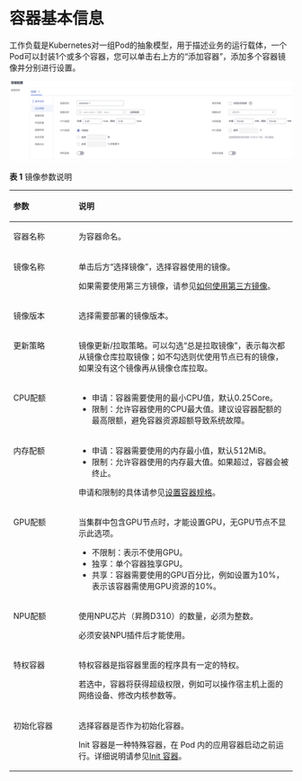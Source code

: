 # 容器基本信息<a name="cce_10_0396"></a>

工作负载是Kubernetes对一组Pod的抽象模型，用于描述业务的运行载体，一个Pod可以封装1个或多个容器，您可以单击右上方的“添加容器”，添加多个容器镜像并分别进行设置。

![](figures/zh-cn_image_0000001232552208.png)

**表 1**  镜像参数说明

<a name="table128216444815"></a>
<table><thead align="left"><tr id="row0282348486"><th class="cellrowborder" valign="top" width="23%" id="mcps1.2.3.1.1"><p id="p3282147483"><a name="p3282147483"></a><a name="p3282147483"></a>参数</p>
</th>
<th class="cellrowborder" valign="top" width="77%" id="mcps1.2.3.1.2"><p id="p1828244144819"><a name="p1828244144819"></a><a name="p1828244144819"></a>说明</p>
</th>
</tr>
</thead>
<tbody><tr id="row109911651125414"><td class="cellrowborder" valign="top" width="23%" headers="mcps1.2.3.1.1 "><p id="p39922517546"><a name="p39922517546"></a><a name="p39922517546"></a>容器名称</p>
</td>
<td class="cellrowborder" valign="top" width="77%" headers="mcps1.2.3.1.2 "><p id="p13992551175414"><a name="p13992551175414"></a><a name="p13992551175414"></a>为容器命名。</p>
</td>
</tr>
<tr id="row1844916557597"><td class="cellrowborder" valign="top" width="23%" headers="mcps1.2.3.1.1 "><p id="p182837474815"><a name="p182837474815"></a><a name="p182837474815"></a>镜像名称</p>
</td>
<td class="cellrowborder" valign="top" width="77%" headers="mcps1.2.3.1.2 "><p id="p1372913120568"><a name="p1372913120568"></a><a name="p1372913120568"></a>单击后方<span class="uicontrol" id="uicontrol18334133845613"><a name="uicontrol18334133845613"></a><a name="uicontrol18334133845613"></a>“选择镜像”</span>，选择容器使用的镜像。</p>
<p id="p137884754811"><a name="p137884754811"></a><a name="p137884754811"></a>如果需要使用第三方镜像，请参见<a href="如何使用第三方镜像.md">如何使用第三方镜像</a>。</p>
</td>
</tr>
<tr id="row338117362515"><td class="cellrowborder" valign="top" width="23%" headers="mcps1.2.3.1.1 "><p id="p1038143616517"><a name="p1038143616517"></a><a name="p1038143616517"></a>镜像版本</p>
</td>
<td class="cellrowborder" valign="top" width="77%" headers="mcps1.2.3.1.2 "><p id="p1338110368519"><a name="p1338110368519"></a><a name="p1338110368519"></a>选择需要部署的镜像版本。</p>
</td>
</tr>
<tr id="row164532054153718"><td class="cellrowborder" valign="top" width="23%" headers="mcps1.2.3.1.1 "><p id="p1945419542371"><a name="p1945419542371"></a><a name="p1945419542371"></a>更新策略</p>
</td>
<td class="cellrowborder" valign="top" width="77%" headers="mcps1.2.3.1.2 "><p id="p1445445483719"><a name="p1445445483719"></a><a name="p1445445483719"></a>镜像更新/拉取策略。可以勾选<span class="uicontrol" id="uicontrol630194674212"><a name="uicontrol630194674212"></a><a name="uicontrol630194674212"></a>“总是拉取镜像”</span>，表示每次都从镜像仓库拉取镜像；如不勾选则优使用节点已有的镜像，如果没有这个镜像再从镜像仓库拉取。</p>
</td>
</tr>
<tr id="row161110459565"><td class="cellrowborder" valign="top" width="23%" headers="mcps1.2.3.1.1 "><p id="p56111845145612"><a name="p56111845145612"></a><a name="p56111845145612"></a>CPU配额</p>
</td>
<td class="cellrowborder" valign="top" width="77%" headers="mcps1.2.3.1.2 "><a name="ul9168521572"></a><a name="ul9168521572"></a><ul id="ul9168521572"><li>申请：容器需要使用的最小CPU值，默认0.25Core。</li><li>限制：允许容器使用的CPU最大值。建议设容器配额的最高限额，避免容器资源超额导致系统故障。</li></ul>
</td>
</tr>
<tr id="row1119234316562"><td class="cellrowborder" valign="top" width="23%" headers="mcps1.2.3.1.1 "><p id="p13193154315561"><a name="p13193154315561"></a><a name="p13193154315561"></a>内存配额</p>
</td>
<td class="cellrowborder" valign="top" width="77%" headers="mcps1.2.3.1.2 "><a name="ul177605101578"></a><a name="ul177605101578"></a><ul id="ul177605101578"><li>申请：容器需要使用的内存最小值，默认512MiB。</li><li>限制：允许容器使用的内存最大值。如果超过，容器会被终止。</li></ul>
<p id="p157608103573"><a name="p157608103573"></a><a name="p157608103573"></a>申请和限制的具体请参见<a href="设置容器规格.md">设置容器规格</a>。</p>
</td>
</tr>
<tr id="row272852945719"><td class="cellrowborder" valign="top" width="23%" headers="mcps1.2.3.1.1 "><p id="p20728192912572"><a name="p20728192912572"></a><a name="p20728192912572"></a>GPU配额</p>
</td>
<td class="cellrowborder" valign="top" width="77%" headers="mcps1.2.3.1.2 "><p id="p53791055710"><a name="p53791055710"></a><a name="p53791055710"></a>当集群中包含GPU节点时，才能设置GPU，无GPU节点不显示此选项。</p>
<a name="ul19823440122219"></a><a name="ul19823440122219"></a><ul id="ul19823440122219"><li>不限制：表示不使用GPU。</li><li>独享：单个容器独享GPU。</li><li>共享：容器需要使用的GPU百分比，例如设置为10%，表示该容器需使用GPU资源的10%。</li></ul>
</td>
</tr>
<tr id="row4517938113"><td class="cellrowborder" valign="top" width="23%" headers="mcps1.2.3.1.1 "><p id="p15172381013"><a name="p15172381013"></a><a name="p15172381013"></a>NPU配额</p>
</td>
<td class="cellrowborder" valign="top" width="77%" headers="mcps1.2.3.1.2 "><p id="p291814832112"><a name="p291814832112"></a><a name="p291814832112"></a>使用NPU芯片（昇腾D310）的数量，必须为整数。</p>
<p id="p92455485193"><a name="p92455485193"></a><a name="p92455485193"></a>必须安装NPU插件后才能使用。</p>
</td>
</tr>
<tr id="row1449911299503"><td class="cellrowborder" valign="top" width="23%" headers="mcps1.2.3.1.1 "><p id="p53374336504"><a name="p53374336504"></a><a name="p53374336504"></a>特权容器</p>
</td>
<td class="cellrowborder" valign="top" width="77%" headers="mcps1.2.3.1.2 "><p id="p49887211526"><a name="p49887211526"></a><a name="p49887211526"></a>特权容器是指容器里面的程序具有一定的特权。</p>
<p id="p65001729105011"><a name="p65001729105011"></a><a name="p65001729105011"></a>若选中，容器将获得超级权限，例如可以操作宿主机上面的网络设备、修改内核参数等。</p>
</td>
</tr>
<tr id="row152831345485"><td class="cellrowborder" valign="top" width="23%" headers="mcps1.2.3.1.1 "><p id="p875325925918"><a name="p875325925918"></a><a name="p875325925918"></a>初始化容器</p>
</td>
<td class="cellrowborder" valign="top" width="77%" headers="mcps1.2.3.1.2 "><p id="p5379182494610"><a name="p5379182494610"></a><a name="p5379182494610"></a>选择容器是否作为初始化容器。</p>
<p id="p191910221439"><a name="p191910221439"></a><a name="p191910221439"></a>Init 容器是一种特殊容器，在 Pod 内的应用容器启动之前运行。详细说明请参见<a href="https://kubernetes.io/zh/docs/concepts/workloads/pods/init-containers/" target="_blank" rel="noopener noreferrer">Init 容器</a>。</p>
</td>
</tr>
</tbody>
</table>

